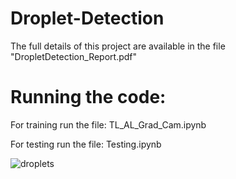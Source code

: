 # Droplet-Detection
The full details of this project are available in the file "DropletDetection_Report.pdf"
# Running the code:
For training run the file: TL_AL_Grad_Cam.ipynb


For testing run the file: Testing.ipynb


![droplets](https://user-images.githubusercontent.com/52508554/199554115-626d6af7-3fc9-47f3-921b-f06d1893cfe5.png)


